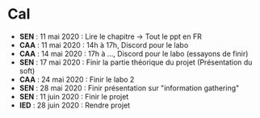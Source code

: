 # Cal

- **SEN** : 11 mai 2020 : Lire le chapitre -> Tout le ppt en FR
- **CAA** : 11 mai 2020 : 14h à 17h, Discord pour le labo
- **CAA** : 14 mai 2020 : 17h à ..., Discord pour le labo (essayons de finir)
- **SEN** : 17 mai 2020 : Finir la partie théorique du projet (Présentation du soft)
- **CAA** : 24 mai 2020 : Finir le labo 2
- **SEN** : 28 mai 2020 : Finir présentation sur "information gathering"
- **SEN** : 11 juin 2020 : Finir le projet
- **IED** : 28 juin 2020 : Rendre projet


